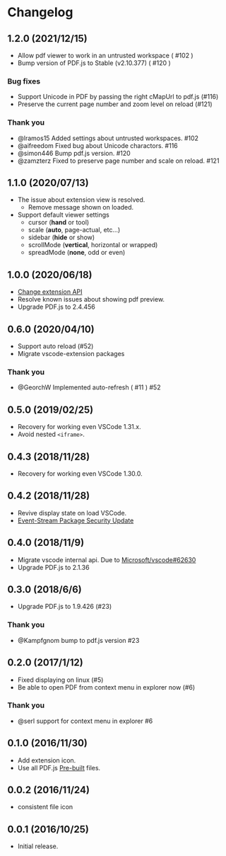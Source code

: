 # Changelog

## 1.2.0 (2021/12/15)

- Allow pdf viewer to work in an untrusted workspace ( #102 )
- Bump version of PDF.js to Stable (v2.10.377) ( #120 )

### Bug fixes
- Support Unicode in PDF by passing the right cMapUrl to pdf.js (#116)
- Preserve the current page number and zoom level on reload (#121)

### Thank you
- @lramos15 Added settings about untrusted workspaces. #102
- @aifreedom Fixed bug about Unicode charactors. #116
- @simon446 Bump pdf.js version. #120
- @zamzterz Fixed to preserve page number and scale on reload. #121

## 1.1.0 (2020/07/13)

- The issue about extension view is resolved.
  + Remove message shown on loaded. 
- Support default viewer settings
  + cursor (**hand** or tool)
  + scale (**auto**, page-actual, etc...)
  + sidebar (**hide** or show)
  + scrollMode (**vertical**, horizontal or wrapped)
  + spreadMode (**none**, odd or even)

## 1.0.0 (2020/06/18)

- [Change extension API](https://github.com/microsoft/vscode/issues/77131)
- Resolve known issues about showing pdf preview.
- Upgrade PDF.js to 2.4.456

## 0.6.0 (2020/04/10)

- Support auto reload (#52)
- Migrate vscode-extension packages

### Thank you
- @GeorchW Implemented auto-refresh ( #11 )  #52

## 0.5.0 (2019/02/25)

- Recovery for working even VSCode 1.31.x.
- Avoid nested `<iframe>`.

## 0.4.3 (2018/11/28)

- Recovery for working even VSCode 1.30.0.

## 0.4.2 (2018/11/28)

- Revive display state on load VSCode.
- [Event-Stream Package Security Update](https://code.visualstudio.com/blogs/2018/11/26/event-stream)

## 0.4.0 (2018/11/9)

- Migrate vscode internal api. Due to [Microsoft/vscode#62630](https://github.com/Microsoft/vscode/issues/62630)
- Upgrade PDF.js to 2.1.36

## 0.3.0 (2018/6/6)

- Upgrade PDF.js to 1.9.426 (#23)

### Thank you
- @Kampfgnom bump to pdf.js version #23

## 0.2.0 (2017/1/12)

- Fixed displaying on linux (#5)
- Be able to open PDF from context menu in explorer now (#6)

### Thank you
- @serl support for context menu in explorer #6

## 0.1.0 (2016/11/30)

- Add extension icon.
- Use all PDF.js [Pre-built](https://mozilla.github.io/pdf.js/getting_started/#download) files.

## 0.0.2 (2016/11/24)

- consistent file icon

## 0.0.1 (2016/10/25)

- Initial release.
